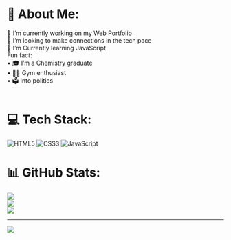 # 💫 About Me:
🔨 I’m currently working on my Web Portfolio<br>👬 I’m looking to make connections in the tech pace<br>📖 I’m Currently learning JavaScript<br>Fun fact:<br>•	🎓 I’m a Chemistry graduate <br>•	🏋️‍♂️ Gym enthusiast <br>•	🗳️  Into politics  <br><br>
# 💻 Tech Stack:
![HTML5](https://img.shields.io/badge/html5-%23E34F26.svg?style=for-the-badge&logo=html5&logoColor=white) ![CSS3](https://img.shields.io/badge/css3-%231572B6.svg?style=for-the-badge&logo=css3&logoColor=white) ![JavaScript](https://img.shields.io/badge/javascript-%23323330.svg?style=for-the-badge&logo=javascript&logoColor=%23F7DF1E)
# 📊 GitHub Stats:
![](https://github-readme-stats.vercel.app/api?username=Oszzy&theme=dark&hide_border=false&include_all_commits=true&count_private=true)<br/>
![](https://github-readme-streak-stats.herokuapp.com/?user=Oszzy&theme=dark&hide_border=false)<br/>
![](https://github-readme-stats.vercel.app/api/top-langs/?username=Oszzy&theme=dark&hide_border=false&include_all_commits=true&count_private=true&layout=compact)

---
[![](https://visitcount.itsvg.in/api?id=Oszzy&icon=7&color=0)](https://visitcount.itsvg.in)


  
<!-- Proudly created with GPRM ( https://gprm.itsvg.in ) -->
